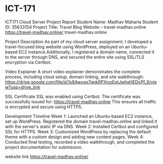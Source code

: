 # ICT-171

ICT171 Cloud Server Project Report
Student Name: Madhav Maharia
Student ID: 35633154
Project Title: Travel Blog Website – travel-madhav.online
https://travel-madhav.online/
travel-madhav.online

Project Description
As part of my cloud server assignment, I developed a travel-focused blog website using WordPress, deployed on an Ubuntu-based EC2 instance.Additionally, I registered a domain name, connected it to the server through DNS, and secured the entire site using SSL/TLS encryption via Certbot.

Video Explainer
A short video explainer demonstrates the complete process, including cloud setup, domain linking, and site walkthrough: https://drive.google.com/file/d/1x8Awugs7gpk6PXjozEqtJwhxHEDcPf_9/view?usp=drive_link

SSL Certificate
SSL was enabled using Certbot.
The certificate was successfully issued for:
https://travel-madhav.online
This ensures all traffic is encrypted and secure using HTTPS.

Development Timeline
Week 1: Launched an Ubuntu-based EC2 instance, set up WordPress. Registered the domain travel-madhav.online and linked it with the server's static IP via DNS.
Week 2: Installed Certbot and configured SSL for HTTPS.
Week 3: Customized WordPress by replacing the default theme with a custom design and adding new content pages.
Week 4: Conducted final testing, recorded a video walkthrough, and completed the project documentation for submission.

website link
https://travel-madhav.online/

